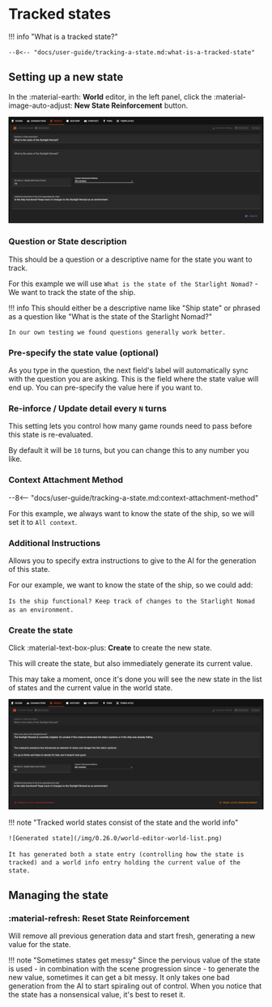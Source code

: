 # Tracked states

!!! info "What is a tracked state?"

    --8<-- "docs/user-guide/tracking-a-state.md:what-is-a-tracked-state"

## Setting up a new state
In the :material-earth: **World** editor, in the left panel, click the :material-image-auto-adjust: **New State Reinforcement** button.

<!-- --8<-- [start:new-state] -->
![World states tab](/img/0.26.0/world-editor-world-state-new-1.png)

### Question or State description

This should be a question or a descriptive name for the state you want to track.

For this example we will use `What is the state of the Starlight Nomad?` - We want to track the state of the ship.

!!! info
    This should either be a descriptive name like "Ship state" or phrased as a question like "What is the state of the Starlight Nomad?"

    In our own testing we found questions generally work better.

### Pre-specify the state value (optional)

As you type in the question, the next field's label will automatically sync with the question you are asking. This is the field where the state value will end up. You can pre-specify the value here if you want to.

### Re-inforce / Update detail every `N` turns

This setting lets you control how many game rounds need to pass before this state is re-evaluated.

By default it will be `10` turns, but you can change this to any number you like.

### Context Attachment Method

--8<-- "docs/user-guide/tracking-a-state.md:context-attachment-method"

For this example, we always want to know the state of the ship, so we will set it to `All context`.

### Additional Instructions

Allows you to specify extra instructions to give to the AI for the generation of this state.

For our example, we want to know the state of the ship, so we could add:

`Is the ship functional? Keep track of changes to the Starlight Nomad as an environment.`

### Create the state

Click :material-text-box-plus: **Create** to create the new state.

This will create the state, but also immediately generate its current value.

This may take a moment, once it's done you will see the new state in the list of states and the current value in the world state.


![Generated state](/img/0.26.0/world-editor-world-state-new-2.png)

!!! note "Tracked world states consist of the state and the world info"

    ![Generated state](/img/0.26.0/world-editor-world-list.png)

    It has generated both a state entry (controlling how the state is tracked) and a world info entry holding the current value of the state.
<!-- --8<-- [end:new-state] -->
## Managing the state

### :material-refresh: Reset State Reinforcement

Will remove all previous generation data and start fresh, generating a new value for the state.

!!! note "Sometimes states get messy"
    Since the pervious value of the state is used - in combination with the scene progression since - to generate the new value, sometimes it can get a bit messy. It only takes one bad generation from the AI to start spiraling out of control. When you notice that the state has a nonsensical value, it's best to reset it.
